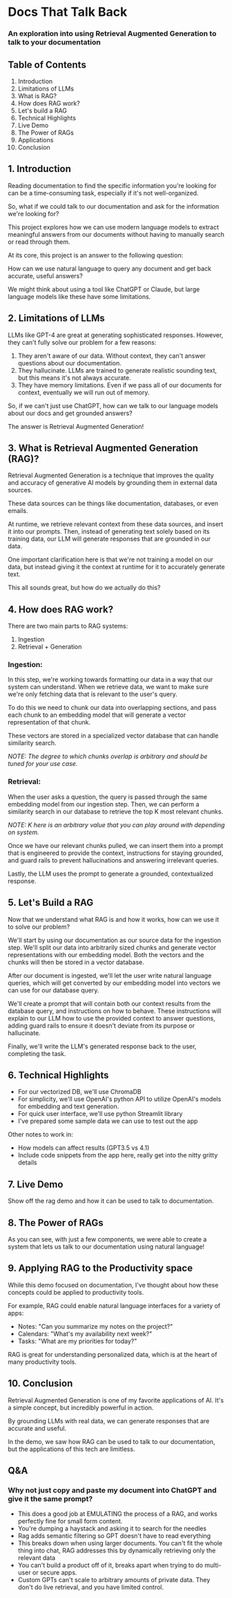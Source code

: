 # Docs That Talk Back

### An exploration into using Retrieval Augmented Generation to talk to your documentation

## Table of Contents

1. Introduction
2. Limitations of LLMs
3. What is RAG?
4. How does RAG work?
5. Let's build a RAG
6. Technical Highlights
7. Live Demo
8. The Power of RAGs
9. Applications
10. Conclusion

## 1. Introduction

Reading documentation to find the specific information you're looking for can be a time-consuming task, especially if it's not well-organized.

So, what if we could talk to our documentation and ask for the information we're looking for?

This project explores how we can use modern language models to extract meaningful answers from our documents without having to manually search or read through them.

At its core, this project is an answer to the following question:

How can we use natural language to query any document and get back accurate, useful answers?

We might think about using a tool like ChatGPT or Claude, but large language models like these have some limitations.

## 2. Limitations of LLMs

LLMs like GPT-4 are great at generating sophisticated responses. However, they can't fully solve our problem for a few reasons:

1. They aren't aware of our data. Without context, they can't answer questions about our documentation.
2. They hallucinate. LLMs are trained to generate realistic sounding text, but this means it's not always accurate.
3. They have memory limitations. Even if we pass all of our documents for context, eventually we will run out of memory.

So, if we can't just use ChatGPT, how can we talk to our language models about our docs and get grounded answers?

The answer is Retrieval Augmented Generation!

## 3. What is Retrieval Augmented Generation (RAG)?

Retrieval Augmented Generation is a technique that improves the quality and accuracy of generative AI models by grounding them in external data sources.

These data sources can be things like documentation, databases, or even emails.

At runtime, we retrieve relevant context from these data sources, and insert it into our prompts. Then, instead of generating text solely based on its training data, our LLM will generate responses that are grounded in our data.

One important clarification here is that we're not training a model on our data, but instead giving it the context at runtime for it to accurately generate text.

This all sounds great, but how do we actually do this?

## 4. How does RAG work?

There are two main parts to RAG systems:

1. Ingestion
2. Retrieval + Generation

### Ingestion:

In this step, we're working towards formatting our data in a way that our system can understand. When we retrieve data, we want to make sure we're only fetching data that is relevant to the user's query.

To do this we need to chunk our data into overlapping sections, and pass each chunk to an embedding model that will generate a vector representation of that chunk.

These vectors are stored in a specialized vector database that can handle similarity search.

_NOTE: The degree to which chunks overlap is arbitrary and should be tuned for your use case._

### Retrieval:

When the user asks a question, the query is passed through the same embedding model from our ingestion step. Then, we can perform a similarity search in our database to retrieve the top K most relevant chunks.

_NOTE: K here is an arbitrary value that you can play around with depending on system._

Once we have our relevant chunks pulled, we can insert them into a prompt that is engineered to provide the context, instructions for staying grounded, and guard rails to prevent hallucinations and answering irrelevant queries.

Lastly, the LLM uses the prompt to generate a grounded, contextualized response.

## 5. Let's Build a RAG

Now that we understand what RAG is and how it works, how can we use it to solve our problem?

We'll start by using our documentation as our source data for the ingestion step. We'll split our data into arbitrarily sized chunks and generate vector representations with our embedding model. Both the vectors and the chunks will then be stored in a vector database.

After our document is ingested, we'll let the user write natural language queries, which will get converted by our embedding model into vectors we can use for our database query.

We'll create a prompt that will contain both our context results from the database query, and instructions on how to behave. These instructions will explain to our LLM how to use the provided context to answer questions, adding guard rails to ensure it doesn't deviate from its purpose or hallucinate.

Finally, we'll write the LLM's generated response back to the user, completing the task.

## 6. Technical Highlights

- For our vectorized DB, we'll use ChromaDB
- For simplicity, we'll use OpenAI's python API to utilize OpenAI's models for embedding and text generation.
- For quick user interface, we'll use python Streamlit library
- I've prepared some sample data we can use to test out the app

Other notes to work in:

- How models can affect results (GPT3.5 vs 4.1)
- Include code snippets from the app here, really get into the nitty gritty details

## 7. Live Demo

Show off the rag demo and how it can be used to talk to documentation.

## 8. The Power of RAGs

As you can see, with just a few components, we were able to create a system that lets us talk to our documentation using natural language!

## 9. Applying RAG to the Productivity space

While this demo focused on documentation, I've thought about how these concepts could be applied to productivity tools.

For example, RAG could enable natural language interfaces for a variety of apps:

- Notes: "Can you summarize my notes on the project?"
- Calendars: "What's my availability next week?"
- Tasks: "What are my priorities for today?"

RAG is great for understanding personalized data, which is at the heart of many productivity tools.

## 10. Conclusion

Retrieval Augmented Generation is one of my favorite applications of AI. It's a simple concept, but incredibly powerful in action.

By grounding LLMs with real data, we can generate responses that are accurate and useful.

In the demo, we saw how RAG can be used to talk to our documentation, but the applications of this tech are limitless.

## Q&A

### Why not just copy and paste my document into ChatGPT and give it the same prompt?

- This does a good job at EMULATING the process of a RAG, and works perfectly fine for small form content.
- You're dumping a haystack and asking it to search for the needles
- Rag adds semantic filtering so GPT doesn't have to read everything
- This breaks down when using larger documents. You can't fit the whole thing into chat, RAG addresses this by dynamically retrieving only the relevant data
- You can't build a product off of it, breaks apart when trying to do multi-user or secure apps.
- Custom GPTs can't scale to arbitrary amounts of private data. They don't do live retrieval, and you have limited control.
